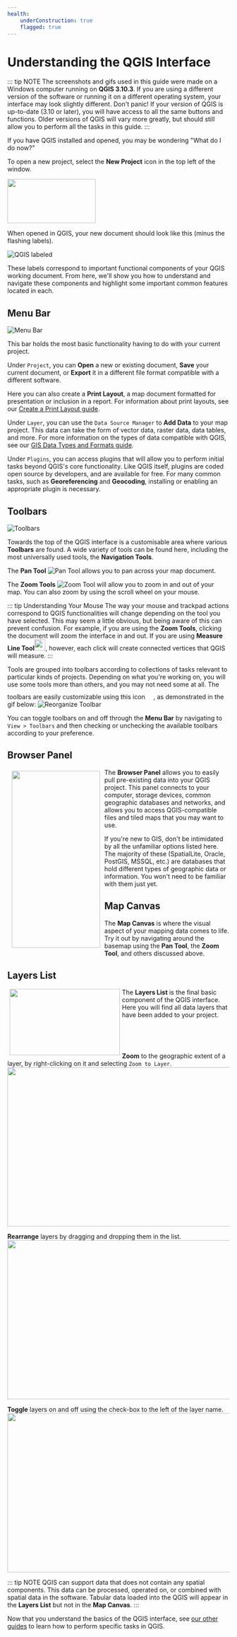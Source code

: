 ```yaml
---
health:
    underConstruction: true
    flagged: true
---
```


# Understanding the QGIS Interface

::: tip NOTE
The screenshots and gifs used in this guide were made on a Windows computer running on **QGIS 3.10.3**. If you are using a different version of the software or running it on a different operating system, your interface may look slightly different. Don't panic! If your version of QGIS is up-to-date (3.10 or later), you will have access to all the same buttons and functions. Older versions of QGIS will vary more greatly, but should still allow you to perform all the tasks in this guide.
:::

If you have QGIS installed and opened, you may be wondering "What do I do now?"

To open a new project, select the **New Project** icon in the top left of the window.

<img src="../media/new-project.png" width="200" height="100" />

When opened in QGIS, your new document should look like this (minus the flashing labels).

![QGIS labeled](../media/1-qgis-labeled.gif)

These labels correspond to important functional components of your QGIS working document. From here, we'll show you how to understand and navigate these components and highlight some important common features located in each.

## Menu Bar

![Menu Bar](../media/1-menu-bar.jpg)

This bar holds the most basic functionality having to do with your current project. 

Under `Project`, you can **Open** a new or existing document, **Save** your current document, or **Export** it in a different file format compatible with a different software. 

Here you can also create a **Print Layout**, a map document formatted for presentation or inclusion in a report. For information about print layouts, see our [Create a Print Layout guide](https://geoservices.leventhalmap.org/cartinal/guides/print-layout.html). 

Under `Layer`, you can use the `Data Source Manager` to **Add Data** to your map project. This data can take the form of vector data, raster data, data tables, and more. For more information on the types of data compatible with QGIS, see our [GIS Data Types and Formats guide](https://geoservices.leventhalmap.org/cartinal/).

Under `Plugins`, you can access plugins that will allow you to perform initial tasks beyond QGIS's core functionality. Like QGIS itself, plugins are coded open source by developers, and are available for free. For many common tasks, such as **Georeferencing** and **Geocoding**, installing or enabling an appropriate plugin is necessary.

## Toolbars

![Toolbars](../media/1-toolbars.jpg)

Towards the top of the QGIS interface is a customisable area where various **Toolbars** are found. A wide variety of tools can be found here, including the most universally used tools, the **Navigation Tools**.

The **Pan Tool** ![Pan Tool](../media/1-pan-tool.jpg) allows you to pan across your map document.

The **Zoom Tools** ![Zoom Tool](../media/1-zoom-tools.jpg) will allow you to zoom in and out of your map. You can also zoom by using the scroll wheel on your mouse.

::: tip Understanding Your Mouse
The way your mouse and trackpad actions correspond to QGIS functionalities will change depending on the tool you have selected. This may seem a little obvious, but being aware of this can prevent confusion. 
For example, if you are using the **Zoom Tools**, clicking the document will zoom the interface in and out. If you are using **Measure Line Tool**<img src="../media/1-measure-tool.jpg" width="25" height="25" />, however, each click will create connected vertices that QGIS will measure. 
:::

Tools are grouped into toolbars according to collections of tasks relevant to particular kinds of projects. Depending on what you're working on, you will use some tools more than others, and you may not need some at all. The toolbars are easily customizable using this icon <img src="../media/1-toolbar-mover.jpg" width="15" height="25" />, as demonstrated in the gif below:
![Reorganize Toolbar](../media/1-reorganize-toolbar.gif)

You can toggle toolbars on and off through the **Menu Bar** by navigating to `View > Toolbars` and then checking or unchecking the available toolbars according to your preference.

## Browser Panel

<img src="../media/1-browser-panel.jpg" width="200" height="400"  ALIGN="left"  VSPACE="5" HSPACE="10" />

The **Browser Panel** allows you to easily pull pre-existing data into your QGIS project. This panel connects to your computer, storage devices, common geographic databases and networks, and allows you to access QGIS-compatible files and tiled maps that you may want to use.

If you're new to GIS, don't be intimidated by all the unfamiliar options listed here. The majority of these (SpatialLite, Oracle, PostGIS, MSSQL, etc.) are databases that hold different types of geographic data or information. You won't need to be familiar with them just yet.  

## Map Canvas
The **Map Canvas** is where the visual aspect of your mapping data comes to life. Try it out by navigating around the basemap using the **Pan Tool**, the **Zoom Tool**, and others discussed above.

## Layers List

<img src="../media/1-layer.jpg" width="250" height="150"  ALIGN="left"  VSPACE="1" HSPACE="5" />

The **Layers List** is the final basic component of the QGIS interface. Here you will find all data layers that have been added to your project. 

<p>&nbsp;</p>

<p>&nbsp;</p>

**Zoom** to the geographic extent of a layer, by right-clicking on it and selecting `Zoom to Layer`.
<img src="../media/1-zoom-to-layer.gif" width="600" height="360" />

**Rearrange** layers by dragging and dropping them in the list.
<img src="../media/1-reorder-layers.gif" width="600" height="360" />

**Toggle** layers on and off using the check-box to the left of the layer name. 
<img src="../media/1-toggle-layers.gif" width="600" height="360" /> 

::: tip NOTE
QGIS can support data that does not contain any spatial components. This data can be processed, operated on, or combined with spatial data in the software. Tabular data loaded into the QGIS will appear in the **Layers List** but not in the **Map Canvas**.
:::



Now that you understand the basics of the QGIS interface, see [our other guides](https://geoservices.leventhalmap.org/cartinal/) to learn how to perform specific tasks in QGIS.